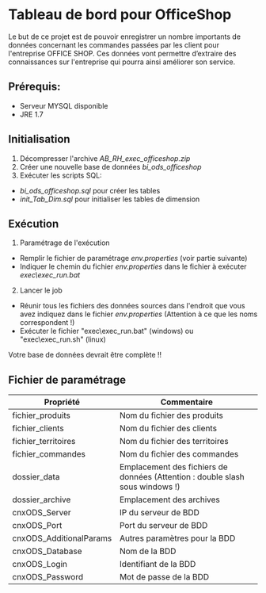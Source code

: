 
# Tableau de bord pour OfficeShop

Le but de ce projet est de pouvoir enregistrer un nombre importants de données concernant les commandes
passées par les client pour l'entreprise OFFICE SHOP. Ces données vont permettre d’extraire des connaissances
sur l'entreprise qui pourra ainsi améliorer son service.

## Prérequis:
* Serveur MYSQL disponible
* JRE 1.7

## Initialisation
1. Décompresser l'archive *AB_RH_exec_officeshop.zip*
2. Créer une nouvelle base de données *bi_ods_officeshop*
3. Exécuter les scripts SQL: 
 * *bi_ods_officeshop.sql* pour créer les tables
 * *init_Tab_Dim.sql* pour initialiser les tables de dimension

## Exécution

1. Paramétrage de l'exécution
 * Remplir le fichier de paramétrage *env.properties* (voir partie suivante)
 * Indiquer le chemin du fichier *env.properties* dans le fichier à exécuter *exec\exec_run.bat* 
2. Lancer le job
 * Réunir tous les fichiers des données sources dans l'endroit que vous avez indiquez dans le fichier *env.properties* (Attention à ce que les noms correspondent !)
 * Exécuter le fichier "exec\exec_run.bat" (windows) ou "exec\exec_run.sh" (linux)

Votre base de données devrait être complète !!

## Fichier de paramétrage

|       Propriété         |                   Commentaire
|          ---            |                       ---
| fichier_produits        | Nom du fichier des produits
| fichier_clients         | Nom du fichier des clients
| fichier_territoires     | Nom du fichier des territoires
| fichier_commandes       | Nom du fichier des commandes
| dossier_data            | Emplacement des fichiers de données (Attention : double slash sous windows !)
| dossier_archive         | Emplacement des archives
| cnxODS_Server           | IP du serveur de BDD
| cnxODS_Port             | Port du serveur de BDD
| cnxODS_AdditionalParams | Autres paramètres pour la BDD
| cnxODS_Database         | Nom de la BDD
| cnxODS_Login            | Identifiant de la BDD
| cnxODS_Password         | Mot de passe de la BDD




